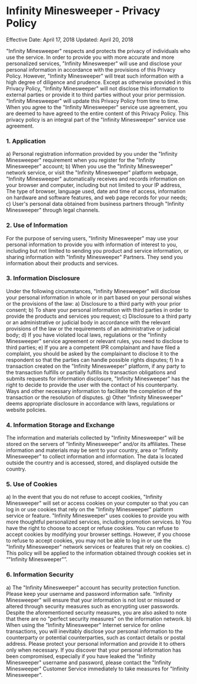 # Infinity Minesweeper - Privacy Policy

Effective Date: April 17, 2018
Updated: April 20, 2018

"Infinity Minesweeper" respects and protects the privacy of individuals who use the service. In order to provide you with more accurate and more personalized services, "Infinity Minesweeper" will use and disclose your personal information in accordance with the provisions of this Privacy Policy. However, "Infinity Minesweeper" will treat such information with a high degree of diligence and prudence. Except as otherwise provided in this Privacy Policy, "Infinity Minesweeper" will not disclose this information to external parties or provide it to third parties without your prior permission. "Infinity Minesweeper" will update this Privacy Policy from time to time. When you agree to the "Infinity Minesweeper" service use agreement, you are deemed to have agreed to the entire content of this Privacy Policy. This privacy policy is an integral part of the "Infinity Minesweeper" service use agreement.

### 1. Application
a) Personal registration information provided by you under the "Infinity Minesweeper" requirement when you register for the "Infinity Minesweeper" account;
b) When you use the "Infinity Minesweeper" network service, or visit the "Infinity Minesweeper" platform webpage, "Infinity Minesweeper" automatically receives and records information on your browser and computer, including but not limited to your IP address, The type of browser, language used, date and time of access, information on hardware and software features, and web page records for your needs;
c) User's personal data obtained from business partners through "Infinity Minesweeper" through legal channels.

### 2. Use of Information
For the purpose of serving users, "Infinity Minesweeper" may use your personal information to provide you with information of interest to you, including but not limited to sending you product and service information, or sharing information with "Infinity Minesweeper" Partners. They send you information about their products and services.

### 3. Information Disclosure
Under the following circumstances, "Infinity Minesweeper" will disclose your personal information in whole or in part based on your personal wishes or the provisions of the law:
a) Disclosure to a third party with your prior consent;
b) To share your personal information with third parties in order to provide the products and services you request;
c) Disclosure to a third party or an administrative or judicial body in accordance with the relevant provisions of the law or the requirements of an administrative or judicial body;
d) If you have violated local laws, regulations or the "Infinity Minesweeper" service agreement or relevant rules, you need to disclose to third parties;
e) If you are a competent IPR complainant and have filed a complaint, you should be asked by the complainant to disclose it to the respondent so that the parties can handle possible rights disputes;
f) In a transaction created on the "Infinity Minesweeper" platform, if any party to the transaction fulfills or partially fulfills its transaction obligations and submits requests for information disclosure, "Infinity Minesweeper" has the right to decide to provide the user with the contact of his counterparty. Ways and other necessary information to facilitate the completion of the transaction or the resolution of disputes.
g) Other "Infinity Minesweeper" deems appropriate disclosure in accordance with laws, regulations or website policies.

### 4. Information Storage and Exchange
The information and materials collected by "Infinity Minesweeper" will be stored on the servers of "Infinity Minesweeper" and/or its affiliates. These information and materials may be sent to your country, area or "Infinity Minesweeper" to collect information and information. The data is located outside the country and is accessed, stored, and displayed outside the country.

### 5. Use of Cookies
a) In the event that you do not refuse to accept cookies, "Infinity Minesweeper" will set or access cookies on your computer so that you can log in or use cookies that rely on the "Infinity Minesweeper" platform service or feature. "Infinity Minesweeper" uses cookies to provide you with more thoughtful personalized services, including promotion services.
b) You have the right to choose to accept or refuse cookies. You can refuse to accept cookies by modifying your browser settings. However, if you choose to refuse to accept cookies, you may not be able to log in or use the "Infinity Minesweeper" network services or features that rely on cookies.
c) This policy will be applied to the information obtained through cookies set in “"Infinity Minesweeper"”.

### 6. Information Security
a) The "Infinity Minesweeper" account has security protection function. Please keep your username and password information safe. "Infinity Minesweeper" will ensure that your information is not lost or misused or altered through security measures such as encrypting user passwords. Despite the aforementioned security measures, you are also asked to note that there are no "perfect security measures" on the information network.
b) When using the "Infinity Minesweeper" Internet service for online transactions, you will inevitably disclose your personal information to the counterparty or potential counterparties, such as contact details or postal address. Please protect your personal information and provide it to others only when necessary. If you discover that your personal information has been compromised, especially if you have leaked the "Infinity Minesweeper" username and password, please contact the "Infinity Minesweeper" Customer Service immediately to take measures for "Infinity Minesweeper".